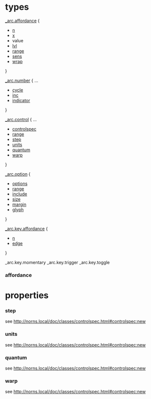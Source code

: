# types

[_arc.affordance](#affordance) {
  - [n](#x)
  - [x](#x)
  - value
  - [lvl](#lvl)
  - [range](#range)
  - [sens](#sens)
  - [wrap](#wrap)

}

[_arc.number](#number) {
  ...
  - [cycle](#cycle)
  - [inc](#inc)
  - [indicator](#indicator)
  
}

[_arc.control](#control) {
  ...
  - [controlspec](#controlspec)
  - [range](#range)
  - [step](#step)
  - [units](#units)
  - [quantum](#quantum)
  - [warp](#warp)
  
}

[_arc.option](#option) {
  - [options](#options)
  - [range](#range)
  - [include](#include)
  - [size](#size)
  - [margin](#margin)
  - [glyph](#glyph)

}

[_arc.key.affordance](#key) {
  - [n](#n)
  - [edge](#edge)

}

_arc.key.momentary
_arc.key.trigger
_arc.key.toggle

### affordance



# properties

### step

see http://norns.local/doc/classes/controlspec.html#controlspec:new

### units

see http://norns.local/doc/classes/controlspec.html#controlspec:new

### quantum

see http://norns.local/doc/classes/controlspec.html#controlspec:new

### warp

see http://norns.local/doc/classes/controlspec.html#controlspec:new
